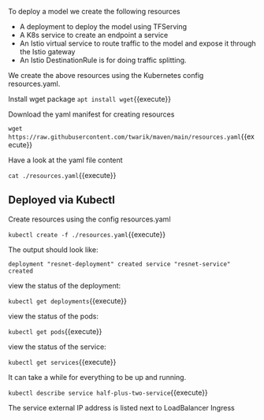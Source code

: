 To deploy a model we create the following resources
- A deployment to deploy the model using TFServing
- A K8s service to create an endpoint a service
- An Istio virtual service to route traffic to the model and expose it through the Istio gateway
- An Istio DestinationRule is for doing traffic splitting.

We create the above resources using the Kubernetes config resources.yaml.

Install wget package
`apt install wget`{{execute}}

Download the yaml manifest for creating resources

`wget https://raw.githubusercontent.com/twarik/maven/main/resources.yaml`{{execute}}

Have a look at the yaml file content

`cat ./resources.yaml`{{execute}}

## Deployed via Kubectl

Create resources using the config resources.yaml

<!-- `microk8s kubectl create -f ./resources.yaml`{{execute}} -->
`kubectl create -f ./resources.yaml`{{execute}}

The output should look like:

`deployment "resnet-deployment" created
service "resnet-service" created`

view the status of the deployment:

`kubectl get deployments`{{execute}}

view the status of the pods:

`kubectl get pods`{{execute}}

view the status of the service:

`kubectl get services`{{execute}}

It can take a while for everything to be up and running.

`kubectl describe service half-plus-two-service`{{execute}}

The service external IP address is listed next to LoadBalancer Ingress
